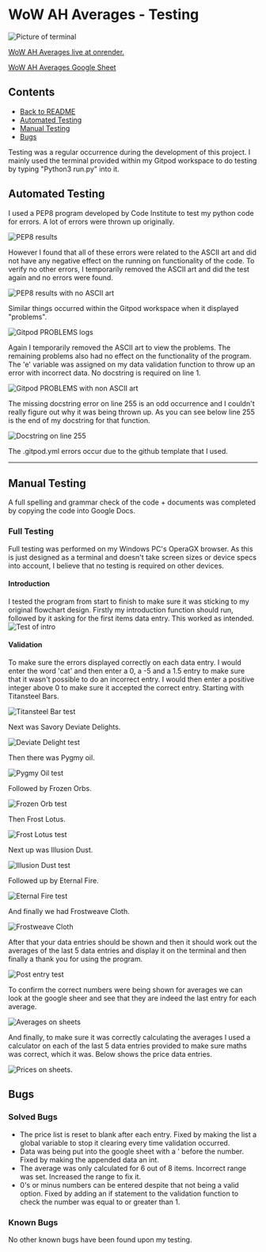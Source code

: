 # **WoW AH Averages - Testing**
![Picture of terminal](/testing-images/preview-image.png)
 
[WoW AH Averages live at onrender.](https://wow-ah-averages.onrender.com)

[WoW AH Averages Google Sheet](https://docs.google.com/spreadsheets/d/1wza6kdwYhh3Aiv2q6d82rHmS1XexzgTOEdazPqkpHAo/edit?usp=sharing)
 
## **Contents**
 
* [Back to README](../README.md)
* [Automated Testing](#automated-testing)
* [Manual Testing](#manual-testing)
* [Bugs](#bugs)

Testing was a regular occurrence during the development of this project.
I mainly used the terminal provided within my Gitpod workspace to do testing by typing "Python3 run.py" into it.
 
## **Automated Testing**
 
I used a PEP8 program developed by Code Institute to test my python code for errors. A lot of errors were thrown up originally.

![PEP8 results](/testing-images/linter-ascii.png)

However I found that all of these errors were related to the ASCII art and did not have any negative effect on the running on functionality of the code. To verify no other errors, I temporarily removed the ASCII art and did the test again and no errors were found.

![PEP8 results with no ASCII art](/testing-images/linter.png)
 
Similar things occurred within the Gitpod workspace when it displayed "problems".

![Gitpod PROBLEMS logs](/testing-images/new-problems.png)
 
Again I temporarily removed the ASCII art to view the problems. The remaining problems also had no effect on the functionality of the program. The 'e' variable was assigned on my data validation function to throw up an error with incorrect data. No docstring is required on line 1.

![Gitpod PROBLEMS with non ASCII art](/testing-images/problem-list.png)
 
The missing docstring error on line 255 is an odd occurrence and I couldn't really figure out why it was being thrown up. As you can see below line 255 is the end of my docstring for that function.

![Docstring on line 255](/testing-images/docstring-error.png)
 
The .gitpod.yml errors occur due to the github template that I used.
 
***
## **Manual Testing**
 
A full spelling and grammar check of the code + documents was completed by copying the code into Google Docs.
 
### **Full Testing**
 
Full testing was performed on my Windows PC's OperaGX browser. As this is just designed as a terminal and doesn't take screen sizes or device specs into account, I believe that no testing is required on other devices.
 
#### **Introduction**
I tested the program from start to finish to make sure it was sticking to my original flowchart design. Firstly my introduction function should run, followed by it asking for the first items data entry. This worked as intended.
![Test of intro](/testing-images/test-1.png)
 
#### **Validation**
To make sure the errors displayed correctly on each data entry. I would enter the word 'cat' and then enter a 0, a -5 and a 1.5 entry to make sure that it wasn't possible to do an incorrect entry. I would then enter a positive integer above 0 to make sure it accepted the correct entry. Starting with Titansteel Bars.
 
![Titansteel Bar test](/testing-images/test-2.png)
 
Next was Savory Deviate Delights.
 
![Deviate Delight test](/testing-images/test-3.png)
 
Then there was Pygmy oil.
 
![Pygmy Oil test](/testing-images/test-4.png)
 
Followed by Frozen Orbs.
 
![Frozen Orb test](/testing-images/test-5.png)
 
Then Frost Lotus.
 
![Frost Lotus test](/testing-images/test-6.png)
 
Next up was Illusion Dust.
 
![Illusion Dust test](/testing-images/test-7.png)
 
Followed up by Eternal Fire.
 
![Eternal Fire test](/testing-images/test-8.png)
 
And finally we had Frostweave Cloth.
 
![Frostweave Cloth](/testing-images/test-9.png)
 
After that your data entries should be shown and then it should work out the averages of the last 5 data entries and display it on the terminal and then finally a thank you for using the program.
 
![Post entry test](/testing-images/test-10.png)
 
To confirm the correct numbers were being shown for averages we can look at the google sheer and see that they are indeed the last entry for each average.
 
![Averages on sheets](/testing-images/sheet-average.png)
 
And finally, to make sure it was correctly calculating the averages I used a calculator on each of the last 5 data entries provided to make sure maths was correct, which it was. Below shows the price data entries.
 
![Prices on sheets](/testing-images/sheet-prices.png).
 
## **Bugs**
 
### **Solved Bugs**
 
* The price list is reset to blank after each entry. Fixed by making the list a global variable to stop it clearing every time validation occurred.
* Data was being put into the google sheet with a ' before the number. Fixed by making the appended data an int.
* The average was only calculated for 6 out of 8 items. Incorrect range was set. Increased the range to fix it.
* 0's or minus numbers can be entered despite that not being a valid option. Fixed by adding an if statement to the validation function to check the number was equal to or greater than 1.
 
### **Known Bugs**
 
No other known bugs have been found upon my testing.
